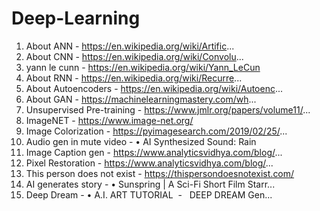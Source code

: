 # Deep-Learning


1. About ANN - https://en.wikipedia.org/wiki/Artific...
2. About CNN - https://en.wikipedia.org/wiki/Convolu...
3. yann le cunn - https://en.wikipedia.org/wiki/Yann_LeCun
4. About RNN - https://en.wikipedia.org/wiki/Recurre...
5. About Autoencoders - https://en.wikipedia.org/wiki/Autoenc...
6. About GAN - https://machinelearningmastery.com/wh... 
7. Unsupervised Pre-training - https://www.jmlr.org/papers/volume11/...
8. ImageNET - https://www.image-net.org/
10. Image Colorization - https://pyimagesearch.com/2019/02/25/...
11. Audio gen in mute video - • AI Synthesized Sound: Rain  
12. Image Caption gen - https://www.analyticsvidhya.com/blog/...
13. Pixel Restoration - https://www.analyticsvidhya.com/blog/...
14. This person does not exist - https://thispersondoesnotexist.com/
15. AI generates story - • Sunspring | A Sci-Fi Short Film Starr...  
15. Deep Dream - • A.I. ART TUTORIAL  -   DEEP DREAM Gen...  